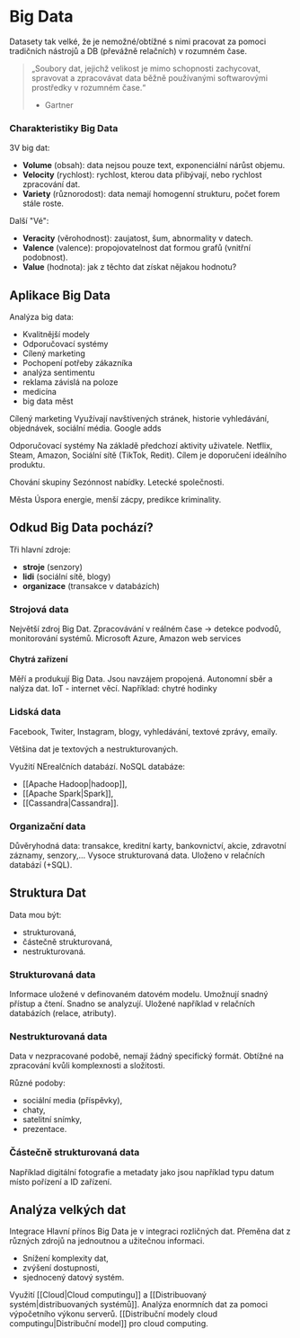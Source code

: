 # Big Data
Datasety tak velké, že je nemožné/obtížné s nimi pracovat za pomoci tradičních nástrojů a DB (převážně relačních) v rozumném čase. 

> „Soubory dat, jejichž velikost je mimo schopnosti zachycovat, spravovat a zpracovávat data běžně používanými softwarovými prostředky v rozumném čase.“
> -  Gartner

### Charakteristiky Big Data
3V big dat:
- **Volume** (obsah): data nejsou pouze text, exponenciální nárůst objemu.
- **Velocity** (rychlost): rychlost, kterou data přibývají, nebo rychlost zpracování dat.
- **Variety** (různorodost): data nemají homogenní strukturu, počet forem stále roste.

Další "Vé":
- **Veracity** (věrohodnost): zaujatost, šum, abnormality v datech.
- **Valence** (valence): propojovatelnost dat formou grafů (vnitřní podobnost).
- **Value** (hodnota): jak z těchto dat získat nějakou hodnotu?

## Aplikace Big Data
Analýza big data:
- Kvalitnější modely
- Odporučovací systémy
- Cílený marketing
- Pochopení potřeby zákazníka
- analýza sentimentu
- reklama závislá na poloze
- medicína
- big data měst


Cílený marketing
Využívají navštívených stránek, historie vyhledávání, objednávek, sociální média.
Google adds

Odporučovací systémy
Na základě předchozí aktivity uživatele. Netflix, Steam, Amazon, Sociální sítě (TikTok, Redit).
Cílem je doporučení ideálního produktu.

Chování skupiny
Sezónnost nabídky. Letecké společnosti.

Města
Úspora energie, menší zácpy, predikce kriminality. 


## Odkud Big Data pochází?
Tři hlavní zdroje:
- **stroje** (senzory)
- **lidi** (sociální sítě, blogy)
- **organizace** (transakce v databázích)

### Strojová data
Největší zdroj Big Dat. 
Zpracovávání v reálném čase -> detekce podvodů, monitorování systémů. 
Microsoft Azure, Amazon web services

#### Chytrá zařízení
Měří a produkují Big Data. Jsou navzájem propojená. Autonomní sběr a nalýza dat. IoT - internet věcí. 
Například: chytré hodinky

### Lidská data
Facebook, Twiter, Instagram, blogy, vyhledávání, textové zprávy, emaily.

Většina dat je textových a nestrukturovaných. 

Využití NErealčních databází. 
NoSQL databáze: 
- [[Apache Hadoop|hadoop]], 
- [[Apache Spark|Spark]], 
- [[Cassandra|Cassandra]].

### Organizační data
Důvěryhodná data: transakce, kreditní karty, bankovnictví, akcie, zdravotní záznamy, senzory,...
Vysoce strukturovaná data. Uloženo v relačních databází (+SQL).

## Struktura Dat
Data mou být:
- strukturovaná, 
- částečně strukturovaná, 
- nestrukturovaná.

### Strukturovaná data
Informace uložené v definovaném datovém modelu. Umožnují snadný přístup a čtení. Snadno se analyzují. Uložené například v relačních databázích (relace, atributy). 

### Nestrukturovaná data
Data v nezpracované podobě, nemají žádný specifický formát. Obtížné na zpracování kvůli komplexnosti a složitosti. 

Různé podoby:
- sociální media (příspěvky),
- chaty,
- satelitní snímky,
- prezentace.

### Částečně strukturovaná data
Například digitální fotografie a metadaty jako jsou například typu datum místo pořízení a ID zařízení. 

## Analýza velkých dat

Integrace
Hlavní přínos Big Data je v integraci rozličných dat. Přeměna dat z různých zdrojů na jednoutnou a užitečnou informaci. 
- Snížení komplexity dat,
- zvýšení dostupnosti,
- sjednocený datový systém.

Využití [[Cloud|Cloud computingu]] a [[Distribuovaný systém|distribuovaných systémů]]. Analýza enormních dat za pomoci výpočetního výkonu serverů. [[Distribuční modely cloud computingu|Distribuční model]] pro cloud computing.